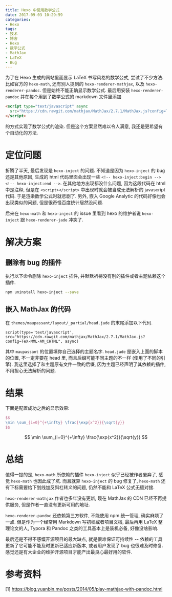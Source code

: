 ```yaml
---
title: Hexo 中使用数学公式
date: 2017-09-03 10:29:59
categories:
- Hexo
tags:
- 技术
- 博客
- Hexo
- 数学公式
- MathJax
- LaTeX
- Bug
---
```

为了在 Hexo 生成的网站里面显示 LaTeX 书写风格的数学公式, 尝试了不少方法.
比如官方的 `hexo-math`, 还有别人提到的 `hexo-renderer-mathjax`, 以及 `hexo-renderer-pandoc`.
但是始终不能正确显示数学公式.
最后用安装 `hexo-renderer-pandoc` 并在每个用到了数学公式的 markdown 文件里添加

```html
<script type="text/javascript" async
  src="https://cdn.rawgit.com/mathjax/MathJax/2.7.1/MathJax.js?config=TeX-MML-AM_CHTML">
</script>
```

的方式实现了数学公式的渲染.
但是这个方案显然难以令人满意, 我还是更希望有个自动化的方法.



# 定位问题

折腾了半天, 最后发现是 `hexo-inject` 的问题.
不知道是因为 `hexo-inject` 的 bug 还是其他原因, 生成的 html 代码里面会出现一些 `<!-- hexo-inject:begin --><!-- hexo-inject:end -->`.
在其他地方出现都没什么问题, 因为这段代码在 html 中是注释, 但是在 `<script></script>` 中出现时就会被当成无法解析的 javascript 代码.
于是渲染数学公式时就悲剧了.
另外, 嵌入 Google Analytic 的代码好像也会出现类似的问题, 但是很奇怪百度统计居然没问题.

后来在 `hexo-math` 和 `hexo-inject` 的 issue 里看到 hexo 的维护者说 `hexo-inject` 跟 `hexo-renderer-jade` 冲突了.



# 解决方案

## 删除有 bug 的插件

执行以下命令删除 `hexo-inject` 插件, 并默默祈祷没有别的插件或者主题依赖这个插件.

```bash
npm uninstall hexo-inject --save
```

## 嵌入 MathJax 的代码

在 `themes/maupassant/layout/_partial/head.jade` 的末尾添加以下代码.

```jade
script(type='text/javascript', src="https://cdn.rawgit.com/mathjax/MathJax/2.7.1/MathJax.js?config=TeX-MML-AM_CHTML", async)
```

其中 `maupassant` 的位置填你自己选择的主题名字.
`head.jade` 是嵌入上面的脚本的位置, 不一定非要在 head 里, 而且后缀可能不同主题的不一样 (使用了不同的引擎).
我这里选择了和主题原有文件一致的后缀, 因为主题已经声明了其依赖的插件, 不用担心无法解析的问题.



# 结果

下面是配置成功之后的显示效果:

```latex
$$
\min \sum_{i=0}^{+\infty} \frac{\exp{x^2}}{\sqrt{y}}
$$
```

$$
\min \sum_{i=0}^{+\infty} \frac{\exp{x^2}}{\sqrt{y}}
$$



# 总结

值得一提的是, `hexo-math` 所依赖的插件 `hexo-inject` 似乎已经被作者废弃了, 感觉 `hexo-math` 也因此成了坑.
而且就算 `hexo-inject` 的 bug 修复了, `hexo-math` 还有下标需要给下划线加反斜杠转义的问题, 仍然不能和 LaTeX 公式无缝对接.

`hexo-renderer-mathjax` 作者也多年没有更新, 现在 MathJax 的 CDN 已经不再提供服务, 但是作者一直没有更新可用的地址.

`hexo-renderer-pandoc` 还依赖第三方软件, 不能使用 npm 统一管理, 确实麻烦了一点.
但是作为一个经常用 Markdown 写初稿或者项目文档, 最后再用 LaTeX 整理论文的人, Typora 和 Pandoc 之类的工具基本上是装机必备, 好像没啥影响.

最后还是不得不感慨开源项目的最大缺点, 就是很难保证可持续性 -- 依赖的工具更新了它可能不能及时更新已适应新版本, 或者用户发现了 bug 也很难及时修复.
感觉还是有大企业的维护开源项目才能产出最良心最好用的软件.



# 参考资料

[1] https://blog.yuanbin.me/posts/2014/05/play-mathjax-with-pandoc.html
